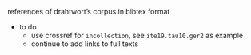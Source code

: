references of drahtwort’s corpus in bibtex format

- to do
  - use crossref for `incollection`, see `ite19.tau10.ger2` as example
  - continue to add links to full texts

